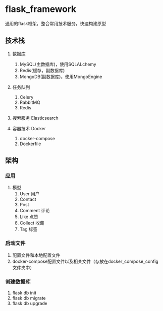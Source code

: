 # flask_framework

通用的flask框架，整合常用技术服务，快速构建原型

## 技术栈

1. 数据库
    1. MySQL(主数据库)，使用SQLALchemy
    2. Redis(缓存，副数据库)
    3. MongoDB(副数据库)，使用MongoEngine

2. 任务队列
    1. Celery
    2. RabbitMQ
    3. Redis
    
3. 搜索服务
    Elasticsearch
    
4. 容器技术 Docker
    1. docker-compose
    2. Dockerfile

## 架构

### 应用

1. 模型
    1. User 用户
    2. Contact 
    3. Post 
    4. Comment 评论
    5. Like 点赞
    6. Collect 收藏
    7. Tag 标签


### 启动文件

1. 配置文件和本地配置文件
2. docker-compose配置文件以及相关文件（存放在docker_compose_config文件夹中）
    
### 创建数据库

1. flask db init
2. flask db migrate
3. flask db upgrade